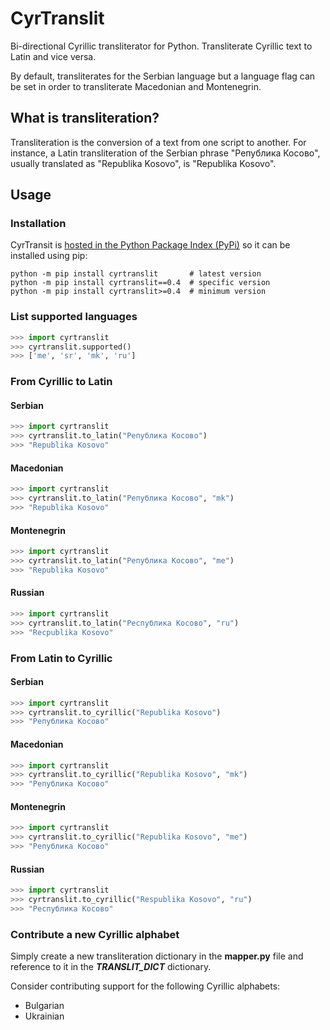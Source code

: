 # CyrTranslit
Bi-directional Cyrillic transliterator for Python. Transliterate Cyrillic text to Latin and vice versa.

By default, transliterates for the Serbian language but a language flag can be set in order to transliterate Macedonian and Montenegrin.

## What is transliteration?
Transliteration is the conversion of a text from one script to another. For instance, a Latin transliteration of the Serbian phrase "Република Косово", usually translated as "Republika Kosovo", is "Republika Kosovo".

## Usage
### Installation
CyrTransit is [hosted in the Python Package Index (PyPi)](https://pypi.python.org/pypi/cyrtranslit) so it can be installed using pip:
```
python -m pip install cyrtranslit		# latest version
python -m pip install cyrtranslit==0.4	# specific version
python -m pip install cyrtranslit>=0.4	# minimum version
```

### List supported languages
```python
>>> import cyrtranslit
>>> cyrtranslit.supported()
>>> ['me', 'sr', 'mk', 'ru']
```
### From Cyrillic to Latin
#### Serbian
```python
>>> import cyrtranslit
>>> cyrtranslit.to_latin("Република Косово")
>>> "Republika Kosovo"
```
#### Macedonian
```python
>>> import cyrtranslit
>>> cyrtranslit.to_latin("Република Косово", "mk")
>>> "Republika Kosovo"
```
#### Montenegrin
```python
>>> import cyrtranslit
>>> cyrtranslit.to_latin("Република Косово", "me")
>>> "Republika Kosovo"
```
#### Russian
```python
>>> import cyrtranslit
>>> cyrtranslit.to_latin("Республика Косово", "ru")
>>> "Recpublika Kosovo"
```
### From Latin to Cyrillic
#### Serbian
```python
>>> import cyrtranslit
>>> cyrtranslit.to_cyrillic("Republika Kosovo")
>>> "Република Косово"
```
#### Macedonian
```python
>>> import cyrtranslit
>>> cyrtranslit.to_cyrillic("Republika Kosovo", "mk")
>>> "Република Косово"
```
#### Montenegrin
```python
>>> import cyrtranslit
>>> cyrtranslit.to_cyrillic("Republika Kosovo", "me")
>>> "Република Косово"
```
#### Russian
```python
>>> import cyrtranslit
>>> cyrtranslit.to_cyrillic("Respublika Kosovo", "ru")
>>> "Республика Косово"
```

### Contribute a new Cyrillic alphabet
Simply create a new transliteration dictionary in the **mapper.py** file and reference to it in the _**TRANSLIT\_DICT**_ dictionary.

Consider contributing support for the following Cyrillic alphabets:
- Bulgarian
- Ukrainian

